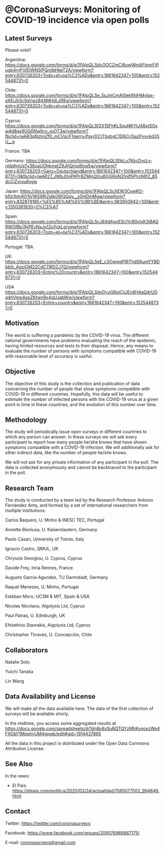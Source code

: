 # @CoronaSurveys: Monitoring of COVID-19 incidence via open polls

## Latest Surveys

Please vote!!

Argentina: 
https://docs.google.com/forms/d/e/1FAIpQLSdcOOCZmCi8uwWmAFkmrFiPugb4rnFjVEtWN5lPQmlbHkeT2A/viewform?entry.630726203=Todo+el+pa%C3%ADs&entry.1861642347=100&entry.1525448731=0

Chile:
https://docs.google.com/forms/d/e/1FAIpQLSe_5sJmCmAI0ekflhlHMylqx-eXEjJhSc9sVwz844MHdLzREg/viewform?entry.630726203=Todo+el+pa%C3%ADs&entry.1861642347=100&entry.1525448731=0

Cyprus: https://docs.google.com/forms/d/e/1FAIpQLSf2X1SFhKLSquNKYtJ48xtSGxaj4d8qx9UQ0NwlIcn_roOT3w/viewform?fbclid=IwAR3pNzlmZf0_mCVpcF1gerryJfgyrDCITbsbgC1D6CrjSazPvyvkd3SU__g

France: TBA

Germany:
https://docs.google.com/forms/d/e/1FAIpQLSfikLu7KkcDycLy-nldqfmUsTv36usUOhkmetZ9JHQmsWxq5w/viewform?entry.630726203=Ganz+Deutschland&entry.1861642347=100&entry.1525448731=0&fbclid=IwAR27_JWbJ0nPKPrBZMjnQGu8XjGRoN31nlf5Phz66fZ_85dcCjZyrxu8ygw

Japan:
https://docs.google.com/forms/d/e/1FAIpQLScXEW3CxwKO-b5trXdy6O1jVWS9RjZqIk0WQQgv__xSHDmMgw/viewform?entry.832879185=%E5%85%A8%E5%9B%BD&entry.983950942=100&entry.1350381930=0%C3%A7

Spain:
https://docs.google.com/forms/d/e/1FAIpQLScJ6XdAgvESUYcR0xIxK3i8AQRWOfBp7AjPEyNxJo12uYckLg/viewform?entry.630726203=Todo+el+pa%C3%ADs&entry.1861642347=100&entry.1525448731=0

Portugal: TBA

UK:
https://docs.google.com/forms/d/e/1FAIpQLSeE_c3OwixgPI6ThdS6umYYBDbbih_AgziGM22CdC7IRDZJ7Q/viewform?entry.630726203=Entire%20country&entry.1861642347=100&entry.1525448731=0

USA
https://docs.google.com/forms/d/e/1FAIpQLSdvDyzGRqiCjiJEn8H4aQ4rUDq4hVmp4opZKtwn9x4gUJabWw/viewform?entry.630726203=Entire+country&entry.1861642347=100&entry.1525448731=0


## Motivation

The world is suffering a pandemic by the COVID-19 virus. The different national governments have problems evaluating the reach of the epidemic, having limited resources and tests to their disposal. Hence, any means to evaluate the number of persons with symptoms compatible with COVID-19 with reasonable level of accuracy is useful.

## Objective
 
The objective of this study is the collection and publication of data concerning the number of people that show symptoms compatible with COVID-19 in different countries. Hopefully, this data will be useful to estimate the number of infected persons with the COVID-19 virus at a given point in time in these countries, and the evolution of this number over time.

## Methodology

The study will periodically issue open surveys in different countries to which any person can answer. In these surveys we will ask every participant to report how many people he/she knows that have shown symptoms compatible with a COVID-19 infection. We will additionally ask for other indirect data, like the number of people he/she knows.
 
We will not ask for any private information of any participant in the poll. The data is collected anonymously and cannot be backtraced to the participant in the poll.

## Research Team

The study is conducted by a team led by the Research Professor Antonio Fernández Anta, and formed by a set of international researchers from multiple institutions:


Carlos Baquero,
U. Minho & INESC TEC,
Portugal

Annette Bieniusa,
U. Kaiserslautern,
Germany

Paolo Casari,
University of Trento,
Italy

Ignacio Castro,
QMUL,
UK

Chryssis Georgiou,
U. Cyprus,
Cyprus

Davide Frey,
Inria Rennes,
France

Augusto Garcia-Agundez,
TU Darmstadt,
Germany

Raquel Menezes,
U. Minho,
Portugal

Esteban Moro,
UC3M & MIT,
Spain & USA

Nicolas Nicolaou,
Algolysis Ltd,
Cyprus

Paul Patras,
U. Edinburgh,
UK

Efstathios Stavrakis,
Algolysis Ltd,
Cyprus

Christopher Thraves,
U. Concepción,
Chile

## Collaborators

Natalie Soto

Yuichi Tanaka

Lin Wang



## Data Availability and License

We will make all the data available here. The data of the first collection of surveys will be available shorly.

In the midtime, you access some aggregated results at https://docs.google.com/spreadsheets/d/1dn8o8xSuBQTQYzMhKvqoxzWe4FXGbY1MpehyUM4gnwk/edit#gid=1914437865

All the data in this project is distributed under the Open Data Commons Attribution License.

## See Also

In the news:

- El Pais: https://elpais.com/politica/2020/03/24/actualidad/1585077503_994849.html

## Contact

Twitter: https://twitter.com/coronasurveys

Facebook: https://www.facebook.com/groups/209076966867175/

E-mail: coronasurveys@gmail.com
